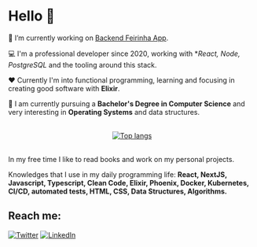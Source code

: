 # Hello 👋

🔭 I’m currently working on [Backend Feirinha App](https://github.com/digzom/backend_app_feirinha).

:computer: I'm a professional developer since 2020, working with **React, Node, PostgreSQL* and the tooling around this stack.

:heart: Currently I'm into functional programming, learning and focusing in creating good software with **Elixir**.

:book: I am currently pursuing a **Bachelor's Degree in Computer Science** and very interesting in **Operating Systems** and data structures.

<br>

<div align=center>
  <a href="https://github.com/digzom?tab=repositories">
    <img src="https://github-readme-stats.vercel.app/api/top-langs/?username=digzom&count_private=true&show_icons=true&theme=tokyonight&hide=css,html&langs_count=4&layout=compact" alt="Top langs">
  </a>
</div>

<br>

In my free time I like to read books and work on my personal projects.

Knowledges that I use in my daily programming life: **React, NextJS, Javascript, Typescript, Clean Code, Elixir, Phoenix, Docker, Kubernetes, CI/CD, automated tests, HTML, CSS, Data Structures, Algorithms.**

## Reach me:

[![Twitter](https://img.shields.io/badge/Twitter-%231DA1F2.svg?style=for-the-badge&logo=Twitter&logoColor=white)](https://www.twitter.com/cyberproblem1)
[![LinkedIn](https://img.shields.io/badge/linkedin-%230077B5.svg?style=for-the-badge&logo=linkedin&logoColor=white)](https://www.linkedin.com/in/dicksonmelo)
